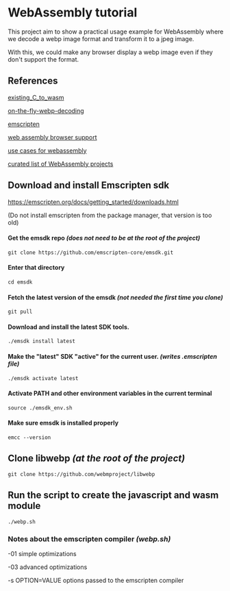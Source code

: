 # WebAssembly tutorial

This project aim to show a practical usage example for WebAssembly where we 
decode a webp image format and transform it to a jpeg image.

With this, we could make any browser display a webp image even if they don't 
support the format.   

## References
[existing_C_to_wasm](https://developer.mozilla.org/en-US/docs/WebAssembly/existing_C_to_wasm)

[on-the-fly-webp-decoding](https://medium.com/@kennethrohde/on-the-fly-webp-decoding-using-wasm-and-a-service-worker-33e519d8c21e)

[emscripten](https://emscripten.org/docs/index.html)

[web assembly browser support](https://caniuse.com/#feat=wasm)

[use cases for webassembly](https://webassembly.org/docs/use-cases/#inside-the-browser)

[curated list of WebAssembly projects](https://github.com/mbasso/awesome-wasm)

## Download and install Emscripten sdk

https://emscripten.org/docs/getting_started/downloads.html

(Do not install emscripten from the package manager, that version is too old)

#### Get the emsdk repo *(does not need to be at the root of the project)*
```
git clone https://github.com/emscripten-core/emsdk.git
```

#### Enter that directory
```
cd emsdk
```

#### Fetch the latest version of the emsdk *(not needed the first time you clone)*
```
git pull
```

#### Download and install the latest SDK tools.
```
./emsdk install latest
```

#### Make the "latest" SDK "active" for the current user. *(writes .emscripten file)*
```
./emsdk activate latest
```

#### Activate PATH and other environment variables in the current terminal
```
source ./emsdk_env.sh
```

#### Make sure emsdk is installed properly 
```
emcc --version
```

## Clone libwebp *(at the root of the project)* 
```
git clone https://github.com/webmproject/libwebp
```

## Run the script to create the javascript and wasm module
```
./webp.sh
```

### Notes about the emscripten compiler *(webp.sh)*

-01 simple optimizations

-03 advanced optimizations

-s OPTION=VALUE options passed to the emscripten compiler
